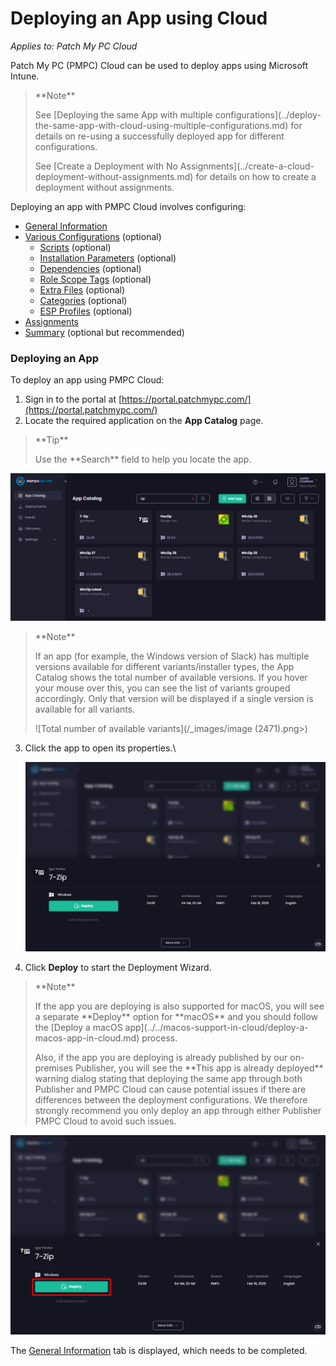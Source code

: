 # Deploying an App using Cloud

_Applies to: Patch My PC Cloud_

Patch My PC (PMPC) Cloud can be used to deploy apps using Microsoft Intune.

<blockquote class="wp-block-quote">
<p>**Note**</p>
<p>See [Deploying the same App with multiple configurations](../deploy-the-same-app-with-cloud-using-multiple-configurations.md) for details on re-using a successfully deployed app for different configurations.</p>
<p>See [Create a Deployment with No Assignments](../create-a-cloud-deployment-without-assignments.md) for details on how to create a deployment without assignments.</p>
</blockquote>

Deploying an app with PMPC Cloud involves configuring:

* [General Information](cloud-general-information-deployment-tab.md)
* [Various Configurations](cloud-configurations-deployment-tab/) (optional)
  * [Scripts](cloud-configurations-deployment-tab/cloud-scripts-deployment-tool/) (optional)
  * [Installation Parameters](cloud-configurations-deployment-tab/install-parameters-deployments.md) (optional)
  * [Dependencies](cloud-configurations-deployment-tab/dependencies-deployments.md) (optional)
  * [Role Scope Tags](cloud-configurations-deployment-tab/role-scope-tags-optional.md) (optional)
  * [Extra Files](cloud-configurations-deployment-tab/extra-files-deployments.md) (optional)
  * [Categories](cloud-configurations-deployment-tab/categories-deployments.md) (optional)
  * [ESP Profiles](cloud-configurations-deployment-tab/esp-profiles-deployments.md) (optional)
* [Assignments](cloud-assignments-deployment-tab.md)
* [Summary](cloud-summary-deployment-tab.md) (optional but recommended)

### Deploying an App

To deploy an app using PMPC Cloud:

1. Sign in to the portal at [https://portal.patchmypc.com/](https://portal.patchmypc.com/)
2. Locate the required application on the **App Catalog** page.

<blockquote class="wp-block-quote">
<p>**Tip**</p>
<p>Use the **Search** field to help you locate the app.</p>
</blockquote>

![“App Catalog” page](/_images/image-(193).png "“App Catalog” page")

<blockquote class="wp-block-quote">
<p>**Note**</p>
<p>If an app (for example, the Windows version of Slack) has multiple versions available for different variants/installer types, the App Catalog shows the total number of available versions. If you hover your mouse over this, you can see the list of variants grouped accordingly. Only that version will be displayed if a single version is available for all variants.</p>
<p>![Total number of available variants](/_images/image (2471).png>)</p>
</blockquote>

3.  Click the app to open its properties.\


    ![Application’s “Properties” page](/_images/image-(194).png "Application’s “Properties” page")


4. Click **Deploy** to start the Deployment Wizard.

<blockquote class="wp-block-quote">
<p>**Note**</p>
<p>If the app you are deploying is also supported for macOS, you will see a separate **Deploy** option for **macOS**  and you should follow the [Deploy a macOS app](../../macos-support-in-cloud/deploy-a-macos-app-in-cloud.md) process.</p>
<p>Also, if the app you are deploying is already published by our on-premises Publisher, you will see the **This app is already deployed** warning dialog stating that deploying the same app through both Publisher and PMPC Cloud can cause potential issues if there are differences between the deployment configurations. We therefore strongly recommend you only deploy an app through either Publisher PMPC Cloud to avoid such issues.</p>
</blockquote>

![Click &#x22;Deploy&#x22; to start the Deployment Wizard](/_images/image-(195).png "Click &#x22;Deploy&#x22; to start the Deployment Wizard")

The [General Information](cloud-general-information-deployment-tab.md) tab is displayed, which needs to be completed.